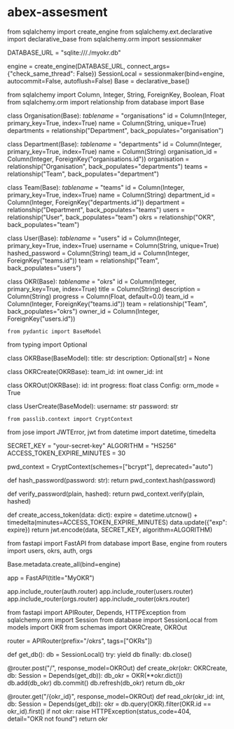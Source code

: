 # abex-assesment
from sqlalchemy import create_engine
from sqlalchemy.ext.declarative import declarative_base
from sqlalchemy.orm import sessionmaker

DATABASE_URL = "sqlite:///./myokr.db"

engine = create_engine(DATABASE_URL, connect_args={"check_same_thread": False})
SessionLocal = sessionmaker(bind=engine, autocommit=False, autoflush=False)
Base = declarative_base()



from sqlalchemy import Column, Integer, String, ForeignKey, Boolean, Float
from sqlalchemy.orm import relationship
from database import Base

class Organisation(Base):
    _tablename_ = "organisations"
    id = Column(Integer, primary_key=True, index=True)
    name = Column(String, unique=True)
    departments = relationship("Department", back_populates="organisation")

class Department(Base):
    _tablename_ = "departments"
    id = Column(Integer, primary_key=True, index=True)
    name = Column(String)
    organisation_id = Column(Integer, ForeignKey("organisations.id"))
    organisation = relationship("Organisation", back_populates="departments")
    teams = relationship("Team", back_populates="department")

class Team(Base):
    _tablename_ = "teams"
    id = Column(Integer, primary_key=True, index=True)
    name = Column(String)
    department_id = Column(Integer, ForeignKey("departments.id"))
    department = relationship("Department", back_populates="teams")
    users = relationship("User", back_populates="team")
    okrs = relationship("OKR", back_populates="team")

class User(Base):
    _tablename_ = "users"
    id = Column(Integer, primary_key=True, index=True)
    username = Column(String, unique=True)
    hashed_password = Column(String)
    team_id = Column(Integer, ForeignKey("teams.id"))
    team = relationship("Team", back_populates="users")

class OKR(Base):
    _tablename_ = "okrs"
    id = Column(Integer, primary_key=True, index=True)
    title = Column(String)
    description = Column(String)
    progress = Column(Float, default=0.0)
    team_id = Column(Integer, ForeignKey("teams.id"))
    team = relationship("Team", back_populates="okrs")
    owner_id = Column(Integer, ForeignKey("users.id"))

    from pydantic import BaseModel
from typing import Optional

class OKRBase(BaseModel):
    title: str
    description: Optional[str] = None

class OKRCreate(OKRBase):
    team_id: int
    owner_id: int

class OKROut(OKRBase):
    id: int
    progress: float
    class Config:
        orm_mode = True

class UserCreate(BaseModel):
    username: str
    password: str

    from passlib.context import CryptContext
from jose import JWTError, jwt
from datetime import datetime, timedelta

SECRET_KEY = "your-secret-key"
ALGORITHM = "HS256"
ACCESS_TOKEN_EXPIRE_MINUTES = 30

pwd_context = CryptContext(schemes=["bcrypt"], deprecated="auto")

def hash_password(password: str):
    return pwd_context.hash(password)

def verify_password(plain, hashed):
    return pwd_context.verify(plain, hashed)

def create_access_token(data: dict):
    expire = datetime.utcnow() + timedelta(minutes=ACCESS_TOKEN_EXPIRE_MINUTES)
    data.update({"exp": expire})
    return jwt.encode(data, SECRET_KEY, algorithm=ALGORITHM)

from fastapi import FastAPI
from database import Base, engine
from routers import users, okrs, auth, orgs

Base.metadata.create_all(bind=engine)

app = FastAPI(title="MyOKR")

app.include_router(auth.router)
app.include_router(users.router)
app.include_router(orgs.router)
app.include_router(okrs.router)

from fastapi import APIRouter, Depends, HTTPException
from sqlalchemy.orm import Session
from database import SessionLocal
from models import OKR
from schemas import OKRCreate, OKROut

router = APIRouter(prefix="/okrs", tags=["OKRs"])

def get_db():
    db = SessionLocal()
    try:
        yield db
    finally:
        db.close()

@router.post("/", response_model=OKROut)
def create_okr(okr: OKRCreate, db: Session = Depends(get_db)):
    db_okr = OKR(**okr.dict())
    db.add(db_okr)
    db.commit()
    db.refresh(db_okr)
    return db_okr

@router.get("/{okr_id}", response_model=OKROut)
def read_okr(okr_id: int, db: Session = Depends(get_db)):
    okr = db.query(OKR).filter(OKR.id == okr_id).first()
    if not okr:
        raise HTTPException(status_code=404, detail="OKR not found")
    return okr

